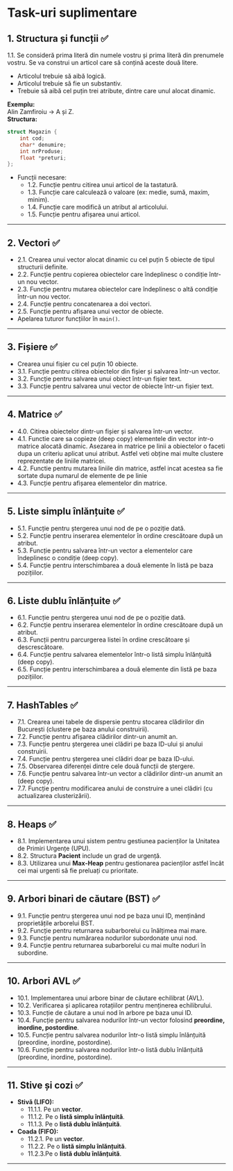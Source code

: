 # Task-uri suplimentare

## 1. Structura și funcții ✅
1.1. Se consideră prima literă din numele vostru și prima literă din prenumele vostru. Se va construi un articol care să conțină aceste două litere.
- Articolul trebuie să aibă logică.
- Articolul trebuie să fie un substantiv.
- Trebuie să aibă cel puțin trei atribute, dintre care unul alocat dinamic.
 
**Exemplu:**  
Alin Zamfiroiu → A și Z.  
**Structura:**  
```c
struct Magazin {
    int cod;
    char* denumire;
    int nrProduse;
    float *preturi;
};
```

- Funcții necesare:
  - 1.2. Funcție pentru citirea unui articol de la tastatură.
  - 1.3. Funcție care calculează o valoare (ex: medie, sumă, maxim, minim).
  - 1.4. Funcție care modifică un atribut al articolului.
  - 1.5. Funcție pentru afișarea unui articol.

---

## 2. Vectori ✅
- 2.1. Crearea unui vector alocat dinamic cu cel puțin 5 obiecte de tipul structurii definite.
- 2.2. Funcție pentru copierea obiectelor care îndeplinesc o condiție într-un nou vector.
- 2.3. Funcție pentru mutarea obiectelor care îndeplinesc o altă condiție într-un nou vector.
- 2.4. Funcție pentru concatenarea a doi vectori.
- 2.5. Funcție pentru afișarea unui vector de obiecte.
- Apelarea tuturor funcțiilor în `main()`.

---

## 3. Fișiere ✅
- Crearea unui fișier cu cel puțin 10 obiecte.
- 3.1. Funcție pentru citirea obiectelor din fișier și salvarea într-un vector.
- 3.2. Funcție pentru salvarea unui obiect într-un fișier text.
- 3.3. Funcție pentru salvarea unui vector de obiecte într-un fișier text.

---

## 4. Matrice ✅
- 4.0. Citirea obiectelor dintr-un fișier și salvarea într-un vector.
- 4.1. Functie care sa copieze (deep copy) elementele din vector intr-o matrice alocată
  dinamic. Asezarea in matrice pe linii a obiectelor o faceti dupa un criteriu aplicat unui
  atribut. Astfel veti obține mai multe clustere reprezentate de liniile matricei.
- 4.2. Functie pentru mutarea liniile din matrice, astfel incat acestea sa fie sortate dupa numarul
  de elemente de pe linie
- 4.3. Funcție pentru afișarea elementelor din matrice.

---

## 5. Liste simplu înlănțuite ✅
- 5.1. Funcție pentru ștergerea unui nod de pe o poziție dată.
- 5.2. Funcție pentru inserarea elementelor în ordine crescătoare după un atribut.
- 5.3. Funcție pentru salvarea într-un vector a elementelor care îndeplinesc o condiție (deep copy).
- 5.4. Funcție pentru interschimbarea a două elemente în listă pe baza pozițiilor.

---

## 6. Liste dublu înlănțuite ✅
- 6.1. Funcție pentru ștergerea unui nod de pe o poziție dată.
- 6.2. Funcție pentru inserarea elementelor în ordine crescătoare după un atribut.
- 6.3. Funcții pentru parcurgerea listei în ordine crescătoare și descrescătoare.
- 6.4. Funcție pentru salvarea elementelor într-o listă simplu înlănțuită (deep copy).
- 6.5. Funcție pentru interschimbarea a două elemente din listă pe baza pozițiilor.

---

## 7. HashTables ✅
- 7.1. Crearea unei tabele de dispersie pentru stocarea clădirilor din București (clustere pe baza anului construirii).
- 7.2. Funcție pentru afișarea clădirilor dintr-un anumit an.
- 7.3. Funcție pentru ștergerea unei clădiri pe baza ID-ului și anului construirii.
- 7.4. Funcție pentru ștergerea unei clădiri doar pe baza ID-ului.
- 7.5. Observarea diferenței dintre cele două funcții de ștergere.
- 7.6. Funcție pentru salvarea într-un vector a clădirilor dintr-un anumit an (deep copy).
- 7.7. Funcție pentru modificarea anului de construire a unei clădiri (cu actualizarea clusterizării).

---

## 8. Heaps ✅
- 8.1. Implementarea unui sistem pentru gestiunea pacienților la Unitatea de Primiri Urgențe (UPU).
- 8.2. Structura **Pacient** include un grad de urgență.
- 8.3. Utilizarea unui **Max-Heap** pentru gestionarea pacienților astfel încât cei mai urgenti să fie preluați cu prioritate.

---

## 9. Arbori binari de căutare (BST) ✅
- 9.1. Funcție pentru ștergerea unui nod pe baza unui ID, menținând proprietățile arborelui BST.
- 9.2. Funcție pentru returnarea subarborelui cu înălțimea mai mare.
- 9.3. Funcție pentru numărarea nodurilor subordonate unui nod.
- 9.4. Funcție pentru returnarea subarborelui cu mai multe noduri în subordine.

---

## 10. Arbori AVL ✅
- 10.1. Implementarea unui arbore binar de căutare echilibrat (AVL).
- 10.2. Verificarea și aplicarea rotațiilor pentru menținerea echilibrului.
- 10.3. Funcție de căutare a unui nod în arbore pe baza unui ID.
- 10.4. Funcție pentru salvarea nodurilor într-un vector folosind **preordine, inordine, postordine**.
- 10.5. Funcție pentru salvarea nodurilor într-o listă simplu înlănțuită (preordine, inordine, postordine).
- 10.6. Funcție pentru salvarea nodurilor într-o listă dublu înlănțuită (preordine, inordine, postordine).

---

## 11. Stive și cozi ✅
- **Stivă (LIFO):** 
  - 11.1.1. Pe un **vector**.
  - 11.1.2. Pe o **listă simplu înlănțuită**.
  - 11.1.3. Pe o **listă dublu înlănțuită**.
- **Coada (FIFO):** 
  - 11.2.1. Pe un **vector**.
  - 11.2.2. Pe o **listă simplu înlănțuită**.
  - 11.2.3.Pe o **listă dublu înlănțuită**.

---